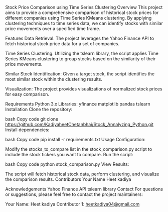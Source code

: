 Stock Price Comparison using Time Series Clustering
Overview
This project aims to provide a comprehensive comparison of historical stock prices for different companies using Time Series KMeans clustering. By applying clustering techniques to time series data, we can identify stocks with similar price movements over a specified time frame.

Features
Data Retrieval: The project leverages the Yahoo Finance API to fetch historical stock price data for a set of companies.

Time Series Clustering: Utilizing the tslearn library, the script applies Time Series KMeans clustering to group stocks based on the similarity of their price movements.

Similar Stock Identification: Given a target stock, the script identifies the most similar stock within the clustering results.

Visualization: The project provides visualizations of normalized stock prices for easy comparison.

Requirements
Python 3.x
Libraries:
yfinance
matplotlib
pandas
tslearn
Installation
Clone the repository:

bash
Copy code
git clone https://github.com/KadiyaheetChetanbhai/Stock_Annalyzing_Python.git
Install dependencies:

bash
Copy code
pip install -r requirements.txt
Usage
Configuration:

Modify the stocks_to_compare list in the stock_comparison.py script to include the stock tickers you want to compare.
Run the script:

bash
Copy code
python stock_comparison.py
View Results:

The script will fetch historical stock data, perform clustering, and visualize the comparison results.
Contributors
Your Name
Heet kadiya


Acknowledgements
Yahoo Finance API
tslearn library
Contact
For questions or suggestions, please feel free to contact the project maintainers:

Your Name: Heet kadiya
Contributor 1: heetkadiya04@gmail.com
